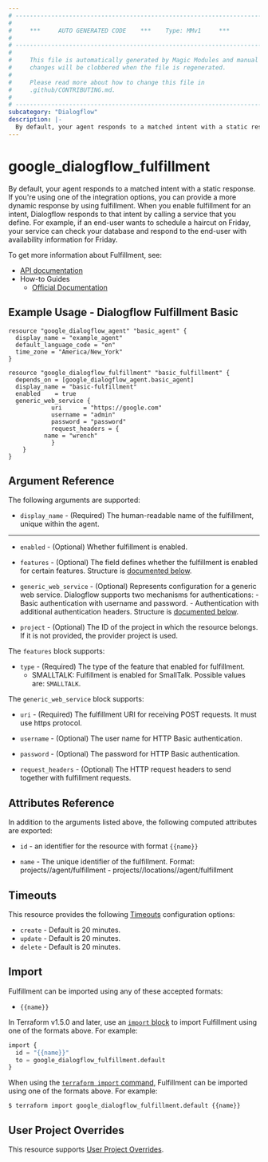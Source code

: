 ```yaml
---
# ----------------------------------------------------------------------------
#
#     ***     AUTO GENERATED CODE    ***    Type: MMv1     ***
#
# ----------------------------------------------------------------------------
#
#     This file is automatically generated by Magic Modules and manual
#     changes will be clobbered when the file is regenerated.
#
#     Please read more about how to change this file in
#     .github/CONTRIBUTING.md.
#
# ----------------------------------------------------------------------------
subcategory: "Dialogflow"
description: |-
  By default, your agent responds to a matched intent with a static response.
---
```


# google_dialogflow_fulfillment

By default, your agent responds to a matched intent with a static response. If you're using one of the integration options, you can provide a more dynamic response by using fulfillment. When you enable fulfillment for an intent, Dialogflow responds to that intent by calling a service that you define. For example, if an end-user wants to schedule a haircut on Friday, your service can check your database and respond to the end-user with availability information for Friday.


To get more information about Fulfillment, see:

* [API documentation](https://cloud.google.com/dialogflow/es/docs/reference/rest/v2/projects.agent/getFulfillment)
* How-to Guides
    * [Official Documentation](https://cloud.google.com/dialogflow/es/docs/fulfillment-overview)

## Example Usage - Dialogflow Fulfillment Basic


```hcl
resource "google_dialogflow_agent" "basic_agent" {
  display_name = "example_agent"
  default_language_code = "en"
  time_zone = "America/New_York"
}

resource "google_dialogflow_fulfillment" "basic_fulfillment" {
  depends_on = [google_dialogflow_agent.basic_agent]
  display_name = "basic-fulfillment"
  enabled    = true
  generic_web_service {
			uri      = "https://google.com"
			username = "admin"
			password = "password"
			request_headers = { 
          name = "wrench"
			}
	}
}
```

## Argument Reference

The following arguments are supported:


* `display_name` -
  (Required)
  The human-readable name of the fulfillment, unique within the agent.


- - -


* `enabled` -
  (Optional)
  Whether fulfillment is enabled.

* `features` -
  (Optional)
  The field defines whether the fulfillment is enabled for certain features.
  Structure is [documented below](#nested_features).

* `generic_web_service` -
  (Optional)
  Represents configuration for a generic web service. Dialogflow supports two mechanisms for authentications: - Basic authentication with username and password. - Authentication with additional authentication headers.
  Structure is [documented below](#nested_generic_web_service).

* `project` - (Optional) The ID of the project in which the resource belongs.
    If it is not provided, the provider project is used.


<a name="nested_features"></a>The `features` block supports:

* `type` -
  (Required)
  The type of the feature that enabled for fulfillment.
  * SMALLTALK: Fulfillment is enabled for SmallTalk.
  Possible values are: `SMALLTALK`.

<a name="nested_generic_web_service"></a>The `generic_web_service` block supports:

* `uri` -
  (Required)
  The fulfillment URI for receiving POST requests. It must use https protocol.

* `username` -
  (Optional)
  The user name for HTTP Basic authentication.

* `password` -
  (Optional)
  The password for HTTP Basic authentication.

* `request_headers` -
  (Optional)
  The HTTP request headers to send together with fulfillment requests.


## Attributes Reference

In addition to the arguments listed above, the following computed attributes are exported:

* `id` - an identifier for the resource with format `{{name}}`

* `name` -
  The unique identifier of the fulfillment.
  Format: projects/<Project ID>/agent/fulfillment - projects/<Project ID>/locations/<Location ID>/agent/fulfillment


## Timeouts

This resource provides the following
[Timeouts](https://developer.hashicorp.com/terraform/plugin/sdkv2/resources/retries-and-customizable-timeouts) configuration options:

- `create` - Default is 20 minutes.
- `update` - Default is 20 minutes.
- `delete` - Default is 20 minutes.

## Import


Fulfillment can be imported using any of these accepted formats:

* `{{name}}`


In Terraform v1.5.0 and later, use an [`import` block](https://developer.hashicorp.com/terraform/language/import) to import Fulfillment using one of the formats above. For example:

```tf
import {
  id = "{{name}}"
  to = google_dialogflow_fulfillment.default
}
```

When using the [`terraform import` command](https://developer.hashicorp.com/terraform/cli/commands/import), Fulfillment can be imported using one of the formats above. For example:

```
$ terraform import google_dialogflow_fulfillment.default {{name}}
```

## User Project Overrides

This resource supports [User Project Overrides](https://registry.terraform.io/providers/hashicorp/google/latest/docs/guides/provider_reference#user_project_override).
